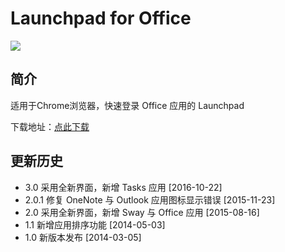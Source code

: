 # Launchpad for Office

![](https://raw.githubusercontent.com/cgzero/launchpad-for-Office/master/tmp/screen-shot1.png)

## 简介

适用于Chrome浏览器，快速登录 Office 应用的 Launchpad

下载地址：[点此下载](https://chrome.google.com/webstore/detail/dihbdjhdjmhgggkmebfndlfpbkammabk)

## 更新历史

- 3.0 采用全新界面，新增 Tasks 应用 [2016-10-22]
- 2.0.1 修复 OneNote 与 Outlook 应用图标显示错误 [2015-11-23]
- 2.0 采用全新界面，新增 Sway 与 Office 应用 [2015-08-16]
- 1.1 新增应用排序功能 [2014-05-03]
- 1.0 新版本发布 [2014-03-05]
